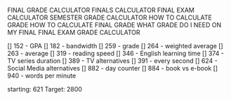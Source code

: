 FINAL GRADE CALCULATOR 
FINALS CALCULATOR
FINAL EXAM CALCULATOR 
SEMESTER GRADE CALCULATOR
HOW TO CALCULATE GRADE 
HOW TO CALCULATE FINAL GRADE
WHAT GRADE DO I NEED ON MY FINAL
FINAL EXAM GRADE CALCULATOR

[] 152 - GPA
[] 182 - bandwidth
[] 259 - grade
[] 264 - weighted average
[] 263 - average
[] 319 - reading speed
[] 346 - English learning time
[] 374 - TV series duration
[] 389 - TV alternatives 
[] 391 - every second 
[] 624 - Social Media alternatives
[] 882 - day counter
[] 884 - book vs e-book
[] 940 - words per minute

starting: 621
Target: 2800
